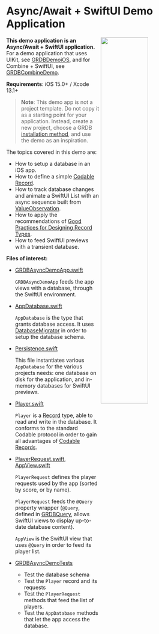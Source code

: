 Async/Await + SwiftUI Demo Application
======================================

<img align="right" src="https://github.com/groue/GRDB.swift/raw/master/Documentation/DemoApps/GRDBCombineDemo/Screenshot.png" width="50%">

**This demo application is an Async/Await + SwiftUI application.** For a demo application that uses UIKit, see [GRDBDemoiOS](../GRDBDemoiOS/README.md), and for Combine + SwiftUI, see [GRDBCombineDemo](../GRDBCombineDemo/README.md).

**Requirements**: iOS 15.0+ / Xcode 13.1+

> **Note**: This demo app is not a project template. Do not copy it as a starting point for your application. Instead, create a new project, choose a GRDB [installation method](../../../README.md#installation), and use the demo as an inspiration.

The topics covered in this demo are:

- How to setup a database in an iOS app.
- How to define a simple [Codable Record](../../../README.md#codable-records).
- How to track database changes and animate a SwiftUI List with an async sequence built from [ValueObservation](../../../README.md#valueobservation).
- How to apply the recommendations of [Good Practices for Designing Record Types](../../GoodPracticesForDesigningRecordTypes.md).
- How to feed SwiftUI previews with a transient database.

**Files of interest:**

- [GRDBAsyncDemoApp.swift](GRDBAsyncDemo/GRDBAsyncDemoApp.swift)
    
    `GRDBAsyncDemoApp` feeds the app views with a database, through the SwiftUI environment.

- [AppDatabase.swift](GRDBAsyncDemo/AppDatabase.swift)
    
    `AppDatabase` is the type that grants database access. It uses [DatabaseMigrator](https://groue.github.io/GRDB.swift/docs/6.3/documentation/grdb/databasemigrator) in order to setup the database schema.

- [Persistence.swift](GRDBAsyncDemo/Persistence.swift)
    
    This file instantiates various `AppDatabase` for the various projects needs: one database on disk for the application, and in-memory databases for SwiftUI previews.

- [Player.swift](GRDBAsyncDemo/Player.swift)
    
    `Player` is a [Record](../../../README.md#records) type, able to read and write in the database. It conforms to the standard Codable protocol in order to gain all advantages of [Codable Records](../../../README.md#codable-records).

- [PlayerRequest.swift](GRDBAsyncDemo/PlayerRequest.swift), [AppView.swift](GRDBAsyncDemo/Views/AppView.swift)
    
    `PlayerRequest` defines the player requests used by the app (sorted by score, or by name).
    
    `PlayerRequest` feeds the `@Query` property wrapper (`@Query`, defined in [GRDBQuery](https://github.com/groue/GRDBQuery), allows SwiftUI views to display up-to-date database content).
    
    `AppView` is the SwiftUI view that uses `@Query` in order to feed its player list.

- [GRDBAsyncDemoTests](GRDBAsyncDemoTests)
    
    - Test the database schema
    - Test the `Player` record and its requests
    - Test the `PlayerRequest` methods that feed the list of players.
    - Test the `AppDatabase` methods that let the app access the database.
